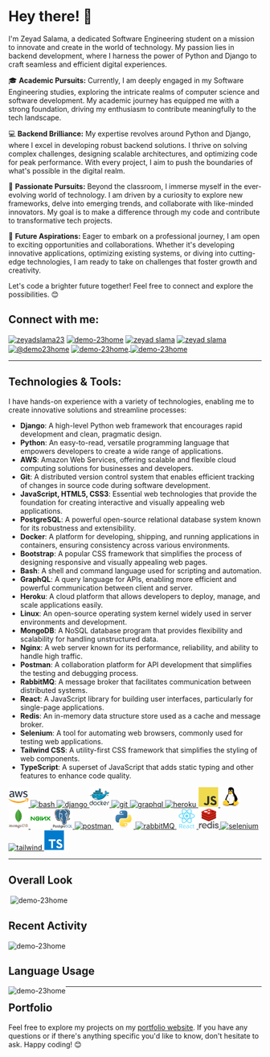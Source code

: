 # Hey there! 👋

I'm Zeyad Salama, a dedicated Software Engineering student on a mission to innovate and create in the world of technology. My passion lies in backend development, where I harness the power of Python and Django to craft seamless and efficient digital experiences.

🎓 **Academic Pursuits:**
Currently, I am deeply engaged in my Software Engineering studies, exploring the intricate realms of computer science and software development. My academic journey has equipped me with a strong foundation, driving my enthusiasm to contribute meaningfully to the tech landscape.

💻 **Backend Brilliance:**
My expertise revolves around Python and Django, where I excel in developing robust backend solutions. I thrive on solving complex challenges, designing scalable architectures, and optimizing code for peak performance. With every project, I aim to push the boundaries of what's possible in the digital realm.

🌟 **Passionate Pursuits:**
Beyond the classroom, I immerse myself in the ever-evolving world of technology. I am driven by a curiosity to explore new frameworks, delve into emerging trends, and collaborate with like-minded innovators. My goal is to make a difference through my code and contribute to transformative tech projects.

🚀 **Future Aspirations:**
Eager to embark on a professional journey, I am open to exciting opportunities and collaborations. Whether it's developing innovative applications, optimizing existing systems, or diving into cutting-edge technologies, I am ready to take on challenges that foster growth and creativity.

Let's code a brighter future together! Feel free to connect and explore the possibilities. 😊

## Connect with me:
<p align="left">
<a href="https://twitter.com/zeyadslama23" target="blank"><img align="center" src="https://raw.githubusercontent.com/rahuldkjain/github-profile-readme-generator/master/src/images/icons/Social/twitter.svg" alt="zeyadslama23" height="30" width="40" /></a>
<a href="https://linkedin.com/in/demo-23home" target="blank"><img align="center" src="https://raw.githubusercontent.com/rahuldkjain/github-profile-readme-generator/master/src/images/icons/Social/linked-in-alt.svg" alt="demo-23home" height="30" width="40" /></a>
<a href="https://stackoverflow.com/users/zeyad slama" target="blank"><img align="center" src="https://raw.githubusercontent.com/rahuldkjain/github-profile-readme-generator/master/src/images/icons/Social/stack-overflow.svg" alt="zeyad slama" height="30" width="40" /></a>
<a href="https://fb.com/zeyad slama" target="blank"><img align="center" src="https://raw.githubusercontent.com/rahuldkjain/github-profile-readme-generator/master/src/images/icons/Social/facebook.svg" alt="zeyad slama" height="30" width="40" /></a>
<a href="https://medium.com/@demo23home" target="blank"><img align="center" src="https://raw.githubusercontent.com/rahuldkjain/github-profile-readme-generator/master/src/images/icons/Social/medium.svg" alt="@demo23home" height="30" width="40" /></a>
<a href="https://codeforces.com/profile/demo-23home" target="blank"><img align="center" src="https://raw.githubusercontent.com/rahuldkjain/github-profile-readme-generator/master/src/images/icons/Social/codeforces.svg" alt="demo-23home" height="30" width="40" /></
a>
<a href="https://discord.gg/demo-23home" target="blank"><img align="center" src="https://raw.githubusercontent.com/rahuldkjain/github-profile-readme-generator/master/src/images/icons/Social/discord.svg" alt="demo-23home" height="30" width="40" /></a>
</p>

---


## Technologies & Tools:

I have hands-on experience with a variety of technologies, enabling me to create innovative solutions and streamline processes:

- **Django**: A high-level Python web framework that encourages rapid development and clean, pragmatic design.
- **Python**: An easy-to-read, versatile programming language that empowers developers to create a wide range of applications.
- **AWS**: Amazon Web Services, offering scalable and flexible cloud computing solutions for businesses and developers.
- **Git**: A distributed version control system that enables efficient tracking of changes in source code during software development.
- **JavaScript, HTML5, CSS3**: Essential web technologies that provide the foundation for creating interactive and visually appealing web applications.
- **PostgreSQL**: A powerful open-source relational database system known for its robustness and extensibility.
- **Docker**: A platform for developing, shipping, and running applications in containers, ensuring consistency across various environments.
- **Bootstrap**: A popular CSS framework that simplifies the process of designing responsive and visually appealing web pages.
- **Bash**: A shell and command language used for scripting and automation.
- **GraphQL**: A query language for APIs, enabling more efficient and powerful communication between client and server.
- **Heroku**: A cloud platform that allows developers to deploy, manage, and scale applications easily.
- **Linux**: An open-source operating system kernel widely used in server environments and development.
- **MongoDB**: A NoSQL database program that provides flexibility and scalability for handling unstructured data.
- **Nginx**: A web server known for its performance, reliability, and ability to handle high traffic.
- **Postman**: A collaboration platform for API development that simplifies the testing and debugging process.
- **RabbitMQ**: A message broker that facilitates communication between distributed systems.
- **React**: A JavaScript library for building user interfaces, particularly for single-page applications.
- **Redis**: An in-memory data structure store used as a cache and message broker.
- **Selenium**: A tool for automating web browsers, commonly used for testing web applications.
- **Tailwind CSS**: A utility-first CSS framework that simplifies the styling of web components.
- **TypeScript**: A superset of JavaScript that adds static typing and other features to enhance code quality.


<p align="left"> <a href="https://aws.amazon.com" target="_blank" rel="noreferrer"> <img src="https://raw.githubusercontent.com/devicons/devicon/master/icons/amazonwebservices/amazonwebservices-original-wordmark.svg" alt="aws" width="40" height="40"/> </a> <a href="https://www.gnu.org/software/bash/" target="_blank" rel="noreferrer"> <img src="https://www.vectorlogo.zone/logos/gnu_bash/gnu_bash-icon.svg" alt="bash" width="40" height="40"/> </a> <a href="https://www.djangoproject.com/" target="_blank" rel="noreferrer"> <img src="https://cdn.worldvectorlogo.com/logos/django.svg" alt="django" width="40" height="40"/> </a> <a href="https://www.docker.com/" target="_blank" rel="noreferrer"> <img src="https://raw.githubusercontent.com/devicons/devicon/master/icons/docker/docker-original-wordmark.svg" alt="docker" width="40" height="40"/> </a> <a href="https://git-scm.com/" target="_blank" rel="noreferrer"> <img src="https://www.vectorlogo.zone/logos/git-scm/git-scm-icon.svg" alt="git" width="40" height="40"/> </a> <a href="https://graphql.org" target="_blank" rel="noreferrer"> <img src="https://www.vectorlogo.zone/logos/graphql/graphql-icon.svg" alt="graphql" width="40" height="40"/> </a> <a href="https://heroku.com" target="_blank" rel="noreferrer"> <img src="https://www.vectorlogo.zone/logos/heroku/heroku-icon.svg" alt="heroku" width="40" height="40"/> </a> <a href="https://developer.mozilla.org/en-US/docs/Web/JavaScript" target="_blank" rel="noreferrer"> <img src="https://raw.githubusercontent.com/devicons/devicon/master/icons/javascript/javascript-original.svg" alt="javascript" width="40" height="40"/> </a> <a href="https://www.linux.org/" target="_blank" rel="noreferrer"> <img src="https://raw.githubusercontent.com/devicons/devicon/master/icons/linux/linux-original.svg" alt="linux" width="40" height="40"/> </a> <a href="https://www.mongodb.com/" target="_blank" rel="noreferrer"> <img src="https://raw.githubusercontent.com/devicons/devicon/master/icons/mongodb/mongodb-original-wordmark.svg" alt="mongodb" width="40" height="40"/> </a> <a href="https://www.nginx.com" target="_blank" rel="noreferrer"> <img src="https://raw.githubusercontent.com/devicons/devicon/master/icons/nginx/nginx-original.svg" alt="nginx" width="40" height="40"/> </a> <a href="https://www.postgresql.org" target="_blank" rel="noreferrer"> <img src="https://raw.githubusercontent.com/devicons/devicon/master/icons/postgresql/postgresql-original-wordmark.svg" alt="postgresql" width="40" height="40"/> </a> <a href="https://postman.com" target="_blank" rel="noreferrer"> <img src="https://www.vectorlogo.zone/logos/getpostman/getpostman-icon.svg" alt="postman" width="40" height="40"/> </a> <a href="https://www.python.org" target="_blank" rel="noreferrer"> <img src="https://raw.githubusercontent.com/devicons/devicon/master/icons/python/python-original.svg" alt="python" width="40" height="40"/> </a> <a href="https://www.rabbitmq.com" target="_blank" rel="noreferrer"> <img src="https://www.vectorlogo.zone/logos/rabbitmq/rabbitmq-icon.svg" alt="rabbitMQ" width="40" height="40"/> </a> <a href="https://reactjs.org/" target="_blank" rel="noreferrer"> <img src="https://raw.githubusercontent.com/devicons/devicon/master/icons/react/react-original-wordmark.svg" alt="react" width="40" height="40"/> </a> <a href="https://redis.io" target="_blank" rel="noreferrer"> <img src="https://raw.githubusercontent.com/devicons/devicon/master/icons/redis/redis-original-wordmark.svg" alt="redis" width="40" height="40"/> </a> <a href="https://www.selenium.dev" target="_blank" rel="noreferrer"> <img src="https://raw.githubusercontent.com/detain/svg-logos/780f25886640cef088af994181646db2f6b1a3f8/svg/selenium-logo.svg" alt="selenium" width="40" height="40"/> </a> <a href="https://tailwindcss.com/" target="_blank" rel="noreferrer"> <img src="https://www.vectorlogo.zone/logos/tailwindcss/tailwindcss-icon.svg" alt="tailwind" width="40" height="40"/> </a> <a href="https://www.typescriptlang.org/" target="_blank" rel="noreferrer"> <img src="https://raw.githubusercontent.com/devicons/devicon/master/icons/typescript/typescript-original.svg" alt="typescript" width="40" height="40"/> </a> </p>

---

## Overall Look

<p>&nbsp;<img align="center" src="https://github-readme-stats.vercel.app/api?username=demo-23home&show_icons=true&theme=dark&title_color=30ef00&text_color=ffffff&bg_color=151515&locale=en" alt="demo-23home" /></p>


## Recent Activity
<p><img align="center" src="https://github-readme-streak-stats.herokuapp.com/?user=demo-23home&theme=dark" alt="demo-23home" /></p>


## Language Usage
<p><img align="left" src="https://github-readme-stats.vercel.app/api/top-langs?username=demo-23home&show_icons=true&theme=dark&title_color=14cc17&text_color=f1eeee&locale=en&layout=compact" alt="demo-23home" /></p>

---

## Portfolio
Feel free to explore my projects on my [portfolio website](https://demo-23home.github.io/Portfolio-Website/). If you have any questions or if there's anything specific you'd like to know, don't hesitate to ask. Happy coding! 😊
